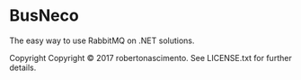 # BusNeco

The easy way to use RabbitMQ on .NET solutions.


Copyright
Copyright © 2017 robertonascimento. See LICENSE.txt for further details.
